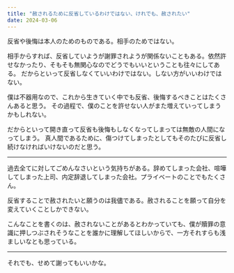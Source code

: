 ```yaml
---
title: "赦されるために反省しているわけではない、けれでも、赦されたい"
date: 2024-03-06
---
```


反省や後悔は本人のためのものである。相手のためではない。

相手からすれば、反省していようが謝罪されようが関係ないこともある。依然許せなかったり、そもそも無関心なのでどうでもいいということも往々にしてある。
だからといって反省しなくていいわけではない。しない方がいいわけではない。

僕は不器用なので、これから生きていく中でも反省、後悔するべきことはたくさんあると思う。
その過程で、僕のことを許せない人がまた増えていってしまうかもしれない。

だからといって開き直って反省も後悔もしなくなってしまっては無敵の人間になってしまう。
真人間であるために、傷つけてしまったとしてもそのたびに反省し続けなければいけないのだと思う。

---

過去全てに対してごめんなさいという気持ちがある。辞めてしまった会社、喧嘩してしまった上司、内定辞退してしまった会社。プライベートのことでもたくさん。

反省することで赦されたいと願うのは我儘である。赦されることを願って自分を変えていくことしかできない。

こんなことを書くのは、赦されないことがあるとわかっていても、僕が贖罪の意識に押しつぶされそうなことを誰かに理解してほしいからで、一方それすらも浅ましいなとも思っている。

---

それでも、せめて謝ってもいいかな。
